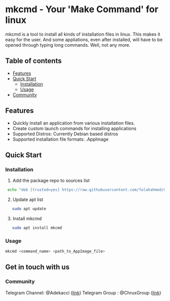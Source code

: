 # mkcmd - Your 'Make Command' for linux

  mkcmd is a tool to install all kinds of installation files in linux. This makes it easy for the user. And some appliations, even after installed, will have to be opened through typing long commands. Well, not any more.

## Table of contents
- [Features](#features)
- [Quick Start](#quickstart)
  - [Installation](#installation)
  - [Usage](#usage)
- [Community](#community)

<a name="features" href="#"></a>
## Features
- Quickly install an application from various installation files.
- Create custom launch commands for installing applications
- Supported Distros: Currently Debian based distros
- Supported installation file formats: .AppImage

<a name="quickstart" href="#"></a>
## Quick Start

<a name="installation" href="#"></a>
### Installation

1. Add the package repo to sources list
  ```bash
   echo "deb [trusted=yes] https://raw.githubusercontent.com/falahahmed/mkcmd/main/apt-repo ./" | sudo tee /etc/apt/sources.list.d/mkcmd.list
   ```
2. Update apt list
```bash
   sudo apt update
   ```
3. Install mkcmd
```bash
   sudo apt install mkcmd
   ```

<a name="usage" href="#"></a>
### Usage
```bash
mkcmd <command_name> <path_to_AppImage_file>
```


## Get in touch with us
<a name="community"></a>
### Community
Telegram Channel: @Adekacci ([link](https://t.me/adekacci))
Telegram Group : @ChruxGroup ([link](https://t.me/chruxGroup))
